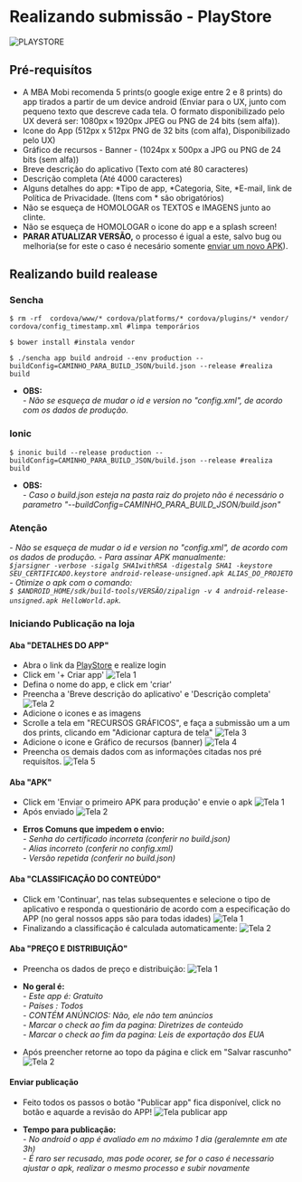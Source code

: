 # Realizando submissão - PlayStore
![PLAYSTORE](/docs/img/playstore.png)

## Pré-requisítos

- A MBA Mobi recomenda 5 prints(o google exige entre 2 e 8 prints) do app tirados a partir de um device android (Enviar para o UX, junto com pequeno texto que descreve cada tela. O formato disponibilizado pelo UX deverá ser: 1080px × 1920px JPEG ou PNG de 24 bits (sem alfa)).
- Icone do App (512px x 512px PNG de 32 bits (com alfa), Disponibilizado pelo UX)
- Gráfico de recursos - Banner - (1024px x 500px a JPG ou PNG de 24 bits (sem alfa))
- Breve descrição do aplicativo (Texto com até 80 caracteres)
- Descrição completa (Até 4000 caracteres)
- Alguns detalhes do app: *Tipo de app, *Categoria, Site, *E-mail, link de Política de Privacidade. (Itens com * são obrigatórios)
- Não se esqueça de HOMOLOGAR os TEXTOS e IMAGENS junto ao clinte.
- Não se esqueça de HOMOLOGAR o icone do app e a splash screen!
- <b>PARAR ATUALIZAR VERSÃO,</b> o processo é igual a este, salvo bug ou melhoria(se for este o caso é necesário somente [enviar um novo APK](/docs/README_ANDROID_LOJA.md#aba-apk)).

## Realizando build realease
### Sencha

`$ rm -rf  cordova/www/* cordova/platforms/* cordova/plugins/* vendor/ cordova/config_timestamp.xml #limpa temporários`

`$ bower install #instala vendor`

`$ ./sencha app build android --env production --buildConfig=CAMINHO_PARA_BUILD_JSON/build.json --release #realiza build`

* <b>OBS:</b><br/>
    -<i> Não se esqueça de mudar o id e version no "config.xml", de acordo com os dados de produção.</i>

### Ionic

`$ inonic build --release production --buildConfig=CAMINHO_PARA_BUILD_JSON/build.json --release #realiza build`
* <b>OBS:</b><br/>
    -<i> Caso o build.json esteja na pasta raiz do projeto não é necessário o parametro "--buildConfig=CAMINHO_PARA_BUILD_JSON/build.json"</i>

### Atenção
-<i> Não se esqueça de mudar o id e version no "config.xml", de acordo com os dados de produção.</i>
-<i> Para assinar APK manualmente:<br/>
`$jarsigner -verbose -sigalg SHA1withRSA -digestalg SHA1 -keystore SEU_CERTIFICADO.keystore android-release-unsigned.apk ALIAS_DO_PROJETO`</i><br/>
-<i> Otimize o apk com o comando:<br/>
`$ $ANDROID_HOME/sdk/build-tools/VERSÃO/zipalign -v 4 android-release-unsigned.apk HelloWorld.apk`.</i>

### Iniciando Publicação na loja

#### Aba "DETALHES DO APP"
- Abra o link da [PlayStore](https://play.google.com/apps/publish/signup/) e realize login
- Click em '+ Criar app'
![Tela 1](/docs/img/android/aba-detalhes-tela1.png)
- Defina o nome do app, e click em 'criar'
- Preencha a 'Breve descrição do aplicativo' e 'Descrição completa'
![Tela 2](/docs/img/android/aba-detalhes-tela2.png)
- Adicione o icones e as imagens
- Scrolle a tela em "RECURSOS GRÁFICOS", e faça a submissão um a um dos prints, clicando em "Adicionar captura de tela"
![Tela 3](/docs/img/android/aba-detalhes-tela3.png)
- Adicione o icone e Gráfico de recursos (banner)
![Tela 4](/docs/img/android/aba-detalhes-tela4.png)
- Preencha os demais dados com as informações citadas nos pré requisítos.
![Tela 5](/docs/img/android/aba-detalhes-tela5.png)

#### Aba "APK"
- Click em 'Enviar o primeiro APK para produção' e envie o apk
![Tela 1](/docs/img/android/aba-apk-tela1.png)
- Após enviado
![Tela 2](/docs/img/android/aba-apk-tela2.png)

* <b>Erros Comuns que impedem o envio:</b><br/>
    -<i> Senha do certificado incorreta (conferir no build.json)</i><br/>
    -<i> Alias incorreto (conferir no config.xml)</i><br/>
    -<i> Versão repetida (conferir no build.json)</i><br/>

#### Aba "CLASSIFICAÇÃO DO CONTEÚDO"
- Click em 'Continuar', nas telas subsequentes e selecione o tipo de aplicativo e responda o questionário de acordo com a especificação do APP (no geral nossos apps são para todas idades)
![Tela 1](/docs/img/android/aba-classificacao-tela1.png)
- Finalizando a classificação é calculada automaticamente:
![Tela 2](/docs/img/android/aba-classificacao-tela2.png)

#### Aba "PREÇO E DISTRIBUIÇÃO"
- Preencha os dados de preço e distribuição:
![Tela 1](/docs/img/android/aba-preco-tela1.png)
* <b>No geral é:</b><br/>
    -<i> Este app é: Gratuito</i><br/>
    -<i> Países : Todos</i><br/>
    -<i> CONTÉM ANÚNCIOS: Não, ele não tem anúncios</i><br/>
    -<i> Marcar o check ao fim da pagina: Diretrizes de conteúdo </i><br/>
    -<i> Marcar o check ao fim da pagina: Leis de exportação dos EUA </i><br/>
- Após preencher retorne ao topo da página  e click em "Salvar rascunho"
![Tela 2](/docs/img/android/aba-preco-tela2.png)

#### Enviar publicação
- Feito todos os passos o botão "Publicar app" fica disponível, click no botão e aquarde a revisão do APP!
![Tela publicar app](/docs/img/android/publicar-app.png)
* <b>Tempo para publicação:</b><br/>
    -<i> No android o app é avaliado em no máximo 1 dia (geralemnte em ate 3h)</i><br/>
    -<i> É raro ser recusado, mas pode ocorer, se for o caso é necessario ajustar o apk, realizar o mesmo processo e subir novamente</i><br/>